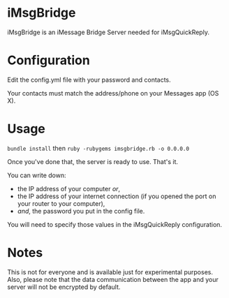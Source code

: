 # iMsgBridge

iMsgBridge is an iMessage Bridge Server needed for iMsgQuickReply.

Configuration
=======

Edit the config.yml file with your password and contacts.

Your contacts must match the address/phone on your Messages app (OS X).

Usage
=======

```bundle install``` then
```ruby -rubygems imsgbridge.rb -o 0.0.0.0```

Once you've done that, the server is ready to use. That's it.

You can write down:
- the IP address of your computer *or*,
- the IP address of your internet connection (if you opened the port on your router to your computer),
- *and*, the password you put in the config file.

You will need to specify those values in the iMsgQuickReply configuration.

Notes
=======

This is not for everyone and is available just for experimental purposes. Also, please note that the data communication between the app and your server will not be encrypted by default.
